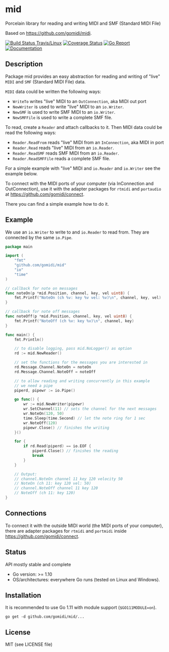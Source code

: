 # mid
Porcelain library for reading and writing MIDI and SMF (Standard MIDI File) 

Based on https://github.com/gomidi/midi.

[![Build Status Travis/Linux](https://travis-ci.org/gomidi/mid.svg?branch=master)](http://travis-ci.org/gomidi/mid) [![Coverage Status](https://coveralls.io/repos/github/gomidi/mid/badge.svg)](https://coveralls.io/github/gomidi/mid) [![Go Report](https://goreportcard.com/badge/github.com/gomidi/mid)](https://goreportcard.com/report/github.com/gomidi/mid) [![Documentation](http://godoc.org/github.com/gomidi/mid?status.png)](http://godoc.org/github.com/gomidi/mid)

## Description

Package mid provides an easy abstraction for reading and writing of "live" `MIDI` and `SMF` (Standard MIDI File) data.

`MIDI` data could be written the following ways:

- `WriteTo` writes "live" MIDI to an `OutConnection`, aka MIDI out port
- `NewWriter` is used to write "live" MIDI to an `io.Writer`.
- `NewSMF` is used to write SMF MIDI to an `io.Writer`.
- `NewSMFFile` is used to write a complete SMF file.

To read, create a `Reader` and attach callbacks to it.
Then MIDI data could be read the following ways:

- `Reader.ReadFrom` reads "live" MIDI from an `InConnection`, aka MIDI in port
- `Reader.Read` reads "live" MIDI from an `io.Reader`.
- `Reader.ReadSMF` reads SMF MIDI from an `io.Reader`.
- `Reader.ReadSMFFile` reads a complete SMF file.

For a simple example with "live" MIDI and `io.Reader` and `io.Writer` see the example below.

To connect with the MIDI ports of your computer (via InConnection and OutConnection), use it with the adapter packages for `rtmidi` and `portaudio` at https://github.com/gomidi/connect.

There you can find a simple example how to do it.

## Example

We use an `io.Writer` to write to and `io.Reader` to read from. They are connected by the same `io.Pipe`.

```go
package main

import (
    "fmt"
    "github.com/gomidi/mid"
    "io"
    "time"
)

// callback for note on messages
func noteOn(p *mid.Position, channel, key, vel uint8) {
    fmt.Printf("NoteOn (ch %v: key %v vel: %v)\n", channel, key, vel)
}

// callback for note off messages
func noteOff(p *mid.Position, channel, key, vel uint8) {
    fmt.Printf("NoteOff (ch %v: key %v)\n", channel, key)
}

func main() {
    fmt.Println()

    // to disable logging, pass mid.NoLogger() as option
    rd := mid.NewReader()

    // set the functions for the messages you are interested in
    rd.Message.Channel.NoteOn = noteOn
    rd.Message.Channel.NoteOff = noteOff

    // to allow reading and writing concurrently in this example
    // we need a pipe
    piperd, pipewr := io.Pipe()

    go func() {
        wr := mid.NewWriter(pipewr)
        wr.SetChannel(11) // sets the channel for the next messages
        wr.NoteOn(120, 50)
        time.Sleep(time.Second) // let the note ring for 1 sec
        wr.NoteOff(120)
        pipewr.Close() // finishes the writing
    }()

    for {
        if rd.Read(piperd) == io.EOF {
            piperd.Close() // finishes the reading
            break
        }
    }

    // Output:
    // channel.NoteOn channel 11 key 120 velocity 50
    // NoteOn (ch 11: key 120 vel: 50)
    // channel.NoteOff channel 11 key 120
    // NoteOff (ch 11: key 120)
}
```

## Connections

To connect it with the outside MIDI world (the MIDI ports of your computer), there are adapter packages for `rtmidi` and `portmidi` inside https://github.com/gomidi/connect.

## Status

API mostly stable and complete

- Go version: >= 1.10
- OS/architectures: everywhere Go runs (tested on Linux and Windows).

## Installation

It is recommended to use Go 1.11 with module support (`$GO111MODULE=on`).

```
go get -d github.com/gomidi/mid/...
```

## License

MIT (see LICENSE file) 
